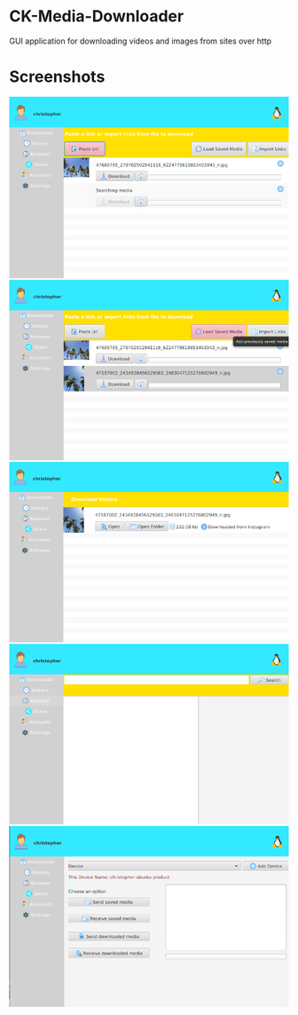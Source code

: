 # CK-Media-Downloader
GUI application for downloading videos and images from sites over http

# Screenshots

<img src="scrshots/downloads.png">

<img src="scrshots/downloads 2.png">

<img src="scrshots/history.png">

<img src="scrshots/browser.png">

<img src="scrshots/share.png">
